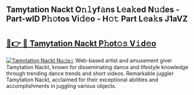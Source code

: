 ## Tamytation Nackt O𝚗𝚕yf𝚊ns L𝚎a𝚔ed N𝚞𝚍es - Part-wID P𝚑𝚘tos Vi𝚍𝚎o - H𝚘𝚝 Part L𝚎a𝚔s J1aVZ

# <h2><a href="http://kf10o1q.oniu.top/?m=Tamytation+Nackt">🔗👉 🔴 Tamytation Nackt P𝚑ot𝚘𝚜 V𝚒d𝚎o</a></h2>

[![Tamytation Nackt Nu𝚍e𝚜](https://i.imgur.com/0qMVB7G.gif)](http://kf10o1q.oniu.top/?m=Tamytation+Nackt)
Web-based artist and amusement giver Tamytation Nackt, known for disseminating dance and lifestyle knowledge through trending dance trends and short videos. Remarkable juggler Tamytation Nackt, acclaimed for their exceptional abilities and accomplishments in juggling various objects.  
